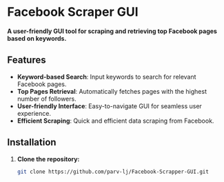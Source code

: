 # Facebook Scraper GUI

**A user-friendly GUI tool for scraping and retrieving top Facebook pages based on keywords.**

## Features

- **Keyword-based Search**: Input keywords to search for relevant Facebook pages.
- **Top Pages Retrieval**: Automatically fetches pages with the highest number of followers.
- **User-friendly Interface**: Easy-to-navigate GUI for seamless user experience.
- **Efficient Scraping**: Quick and efficient data scraping from Facebook.

## Installation

1. **Clone the repository:**
   ```bash
   git clone https://github.com/parv-lj/Facebook-Scrapper-GUI.git
